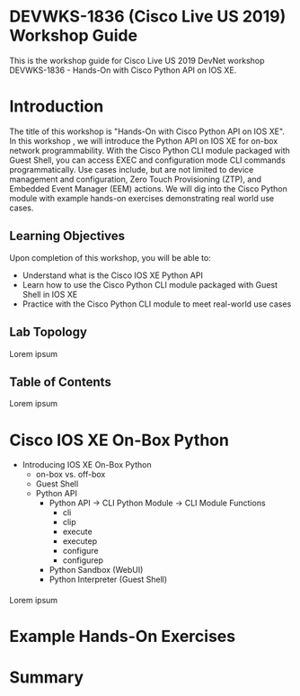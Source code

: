 # DEVWKS-1836 (Cisco Live US 2019) Workshop Guide

This is the workshop guide for Cisco Live US 2019 DevNet workshop DEVWKS-1836 - Hands-On with Cisco Python API on IOS
XE.

# Introduction

The title of this workshop is "Hands-On with Cisco Python API on IOS XE".  In this workshop , we will introduce the 
Python API on IOS XE for on-box network programmability.  With the Cisco Python CLI module packaged with Guest Shell,
you can access EXEC and configuration mode CLI commands programmatically.  Use cases include, but are not limited to 
device management and configuration, Zero Touch Provisioning (ZTP), and Embedded Event Manager (EEM) actions.  We 
will dig into the Cisco Python module with example hands-on exercises demonstrating real world use cases.

## Learning Objectives

Upon completion of this workshop, you will be able to:

* Understand what is the Cisco IOS XE Python API
* Learn how to use the Cisco Python CLI module packaged with Guest Shell in IOS XE
* Practice with the Cisco Python CLI module to meet real-world use cases

## Lab Topology

Lorem ipsum

## Table of Contents

Lorem ipsum

# Cisco IOS XE On-Box Python

* Introducing IOS XE On-Box Python
    * on-box vs. off-box
    * Guest Shell
    * Python API
        * Python API -> CLI Python Module -> CLI Module Functions
            * cli
            * clip
            * execute
            * executep
            * configure
            * configurep
        * Python Sandbox (WebUI)
        * Python Interpreter (Guest Shell)

#### 

Lorem ipsum

# Example Hands-On Exercises



# Summary